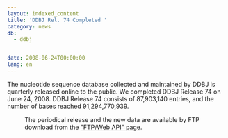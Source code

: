 ```yaml
---
layout: indexed_content
title: 'DDBJ Rel. 74 Completed '
category: news
db:
  - ddbj


date: 2008-06-24T00:00:00
lang: en
---
```


 The nucleotide sequence database collected and maintained by DDBJ is quarterly released online to the public. We completed DDBJ Release 74 on June 24, 2008. DDBJ Release 74 consists of 87,903,140 entries, and the number of bases reached 91,294,770,939.<dd>The periodical release and the new data are available by FTP download from the <a href="/services/index-e.html "> "FTP/Web API" page</a>.</dd>
